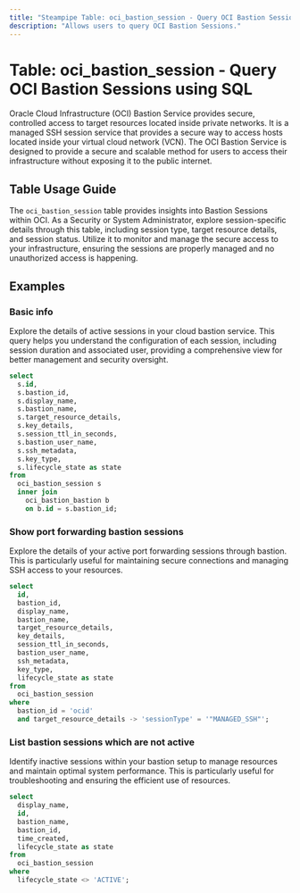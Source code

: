 ```yaml
---
title: "Steampipe Table: oci_bastion_session - Query OCI Bastion Sessions using SQL"
description: "Allows users to query OCI Bastion Sessions."
---
```


# Table: oci_bastion_session - Query OCI Bastion Sessions using SQL

Oracle Cloud Infrastructure (OCI) Bastion Service provides secure, controlled access to target resources located inside private networks. It is a managed SSH session service that provides a secure way to access hosts located inside your virtual cloud network (VCN). The OCI Bastion Service is designed to provide a secure and scalable method for users to access their infrastructure without exposing it to the public internet.

## Table Usage Guide

The `oci_bastion_session` table provides insights into Bastion Sessions within OCI. As a Security or System Administrator, explore session-specific details through this table, including session type, target resource details, and session status. Utilize it to monitor and manage the secure access to your infrastructure, ensuring the sessions are properly managed and no unauthorized access is happening.

## Examples

### Basic info
Explore the details of active sessions in your cloud bastion service. This query helps you understand the configuration of each session, including session duration and associated user, providing a comprehensive view for better management and security oversight.

```sql
select
  s.id,
  s.bastion_id,
  s.display_name,
  s.bastion_name,
  s.target_resource_details,
  s.key_details,
  s.session_ttl_in_seconds,
  s.bastion_user_name,
  s.ssh_metadata,
  s.key_type,
  s.lifecycle_state as state
from
  oci_bastion_session s
  inner join
    oci_bastion_bastion b
    on b.id = s.bastion_id;
```

### Show port forwarding bastion sessions
Explore the details of your active port forwarding sessions through bastion. This is particularly useful for maintaining secure connections and managing SSH access to your resources.

```sql
select
  id,
  bastion_id,
  display_name,
  bastion_name,
  target_resource_details,
  key_details,
  session_ttl_in_seconds,
  bastion_user_name,
  ssh_metadata,
  key_type,
  lifecycle_state as state
from
  oci_bastion_session
where
  bastion_id = 'ocid'
  and target_resource_details -> 'sessionType' = '"MANAGED_SSH"';
```

### List bastion sessions which are not active
Identify inactive sessions within your bastion setup to manage resources and maintain optimal system performance. This is particularly useful for troubleshooting and ensuring the efficient use of resources.

```sql
select
  display_name,
  id,
  bastion_name,
  bastion_id,
  time_created,
  lifecycle_state as state
from
  oci_bastion_session
where
  lifecycle_state <> 'ACTIVE';
```